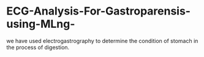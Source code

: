# ECG-Analysis-For-Gastroparensis-using-MLng-
we have used electrogastrography to determine the condition of stomach in the process of digestion.
